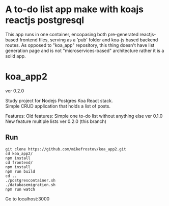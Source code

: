 # A to-do list app make with koajs reactjs postgresql 
This app runs in one container, encopasing both pre-generated reactjs-based frontend files, serving as a 'pub' folder and koa-js based backend routes. 
As opposed to "koa_app" repository, this thing doesn't have list generation page and is not "microservices-based" architecture rather it is a solid app.  

# koa_app2
ver 0.2.0

Study project for Nodejs Postgres Koa React stack.  
Simple CRUD application that holds a list of posts.  



Features: 
Old features: Simple one to-do list without anything else ver 0.1.0  
New feature multiple lists ver 0.2.0 (this branch)  
  
## Run  
  
```  
git clone https://github.com/mikefrostov/koa_app2.git  
cd koa_app2/  
npm install  
cd frontend/  
npm install  
npm run build  
cd ..  
./postgrescontainer.sh  
./databasemigration.sh  
npm run watch  
```  

Go to localhost:3000  
